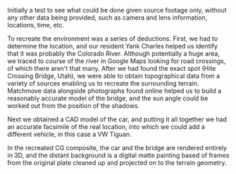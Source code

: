 Initially a test to see what could be done given source footage only, without any other data being provided, such as camera and lens information, locations, time, etc.

To recreate the environment was a series of deductions. First, we had to determine the location, and our resident Yank Charles helped us identify that it was probably the Colorado River. Although potentially a huge area, we traced to course of the river in Google Maps looking for road crossings, of which there aren't that many. After we had found the exact spot (Hite Crossing Bridge, Utah), we were able to obtain topographical data from a variety of sources enabling us to recreate the surrounding terrain. Matchmove data alongside photographs found online helped us to build a reasonably accurate model of the bridge, and the sun angle could be worked out from the position of the shadows.

Next we obtained a CAD model of the car, and putting it all together we had an accurate facsimile of the real location, into which we could add a different vehicle, in this case a VW Tiguan.

In the recreated CG composite, the car and the bridge are rendered entirely in 3D, and the distant background is a digital matte painting based of frames from the original plate cleaned up and projected on to the terrain geometry.